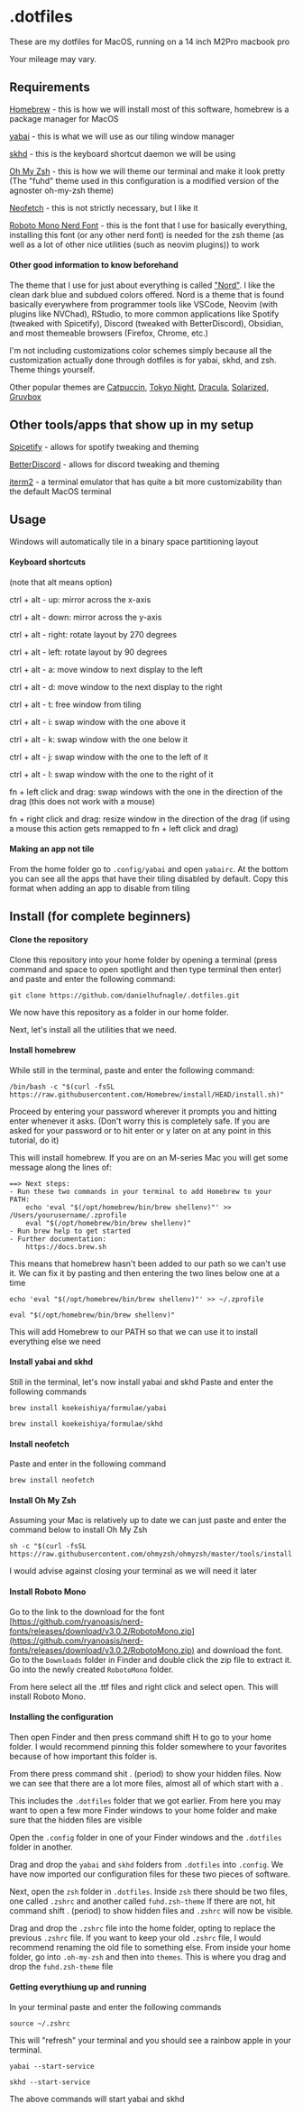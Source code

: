 # .dotfiles

These are my dotfiles for MacOS, running on a 14 inch M2Pro macbook pro

Your mileage may vary.

## Requirements
[Homebrew](https://brew.sh/) - this is how we will install most of this software, homebrew is a package manager for MacOS

[yabai](https://github.com/koekeishiya/yabai) - this is what we will use as our tiling window manager

[skhd](https://github.com/koekeishiya/skhd) - this is the keyboard shortcut daemon we will be using

[Oh My Zsh](https://ohmyz.sh/#install) - this is how we will theme our terminal and make it look pretty (The "fuhd" theme used in this configuration is a modified version of the agnoster oh-my-zsh theme)

[Neofetch](https://github.com/dylanaraps/neofetch) - this is not strictly necessary, but I like it

[Roboto Mono Nerd Font](https://github.com/ryanoasis/nerd-fonts/releases/download/v3.0.2/RobotoMono.zip) - this is the font that I use for basically everything, installing this font (or any other nerd font) is needed for the zsh theme (as well as a lot of other nice utilities (such as neovim plugins)) to work

#### Other good information to know beforehand
The theme that I use for just about everything is called ["Nord"](https://www.nordtheme.com/). I like the clean dark blue and subdued colors offered. Nord is a theme that is found basically everywhere from programmer tools like VSCode, Neovim (with plugins like NVChad), RStudio, to more common applications like Spotify (tweaked with Spicetify), Discord (tweaked with BetterDiscord), Obsidian, and most themeable browsers (Firefox, Chrome, etc.)

I'm not including customizations color schemes simply because all the customization actually done through dotfiles is for yabai, skhd, and zsh. Theme things yourself.

Other popular themes are [Catpuccin](https://github.com/catppuccin/catppuccin), [Tokyo Night](https://github.com/enkia/tokyo-night-vscode-theme), [Dracula](https://draculatheme.com/), [Solarized](https://ethanschoonover.com/solarized/), [Gruvbox](https://github.com/morhetz/gruvbox)

## Other tools/apps that show up in my setup
[Spicetify](https://spicetify.app/) - allows for spotify tweaking and theming

[BetterDiscord](https://betterdiscord.app/) - allows for discord tweaking and theming

[iterm2](https://iterm2.com/) - a terminal emulator that has quite a bit more customizability than the default MacOS terminal

## Usage
Windows will automatically tile in a binary space partitioning layout

#### Keyboard shortcuts
(note that alt means option)

ctrl + alt - up: mirror across the x-axis

ctrl + alt - down: mirror across the y-axis

ctrl + alt - right: rotate layout by 270 degrees

ctrl + alt - left: rotate layout by 90 degrees

ctrl + alt - a: move window to next display to the left

ctrl + alt - d: move window to the next display to the right

ctrl + alt - t: free window from tiling

ctrl + alt - i: swap window with the one above it

ctrl + alt - k: swap window with the one below it

ctrl + alt - j: swap window with the one to the left of it

ctrl + alt - l: swap window with the one to the right of it

fn + left click and drag: swap windows with the one in the direction of the drag (this does not work with a mouse)

fn + right click and drag: resize window in the direction of the drag (if using a mouse this action gets remapped to fn + left click and drag)

#### Making an app not tile
From the home folder go to ```.config/yabai``` and open ```yabairc```. At the bottom you can see all the apps that have their tiling disabled by default. Copy this format when adding an app to disable from tiling

## Install (for complete beginners)
#### Clone the repository
Clone this repository into your home folder by opening a terminal (press command and space to open spotlight and then type terminal then enter) and paste and enter the following command:
```
git clone https://github.com/danielhufnagle/.dotfiles.git
```
We now have this repository as a folder in our home folder.

Next, let's install all the utilities that we need.

#### Install homebrew
While still in the terminal, paste and enter the following command:
```
/bin/bash -c "$(curl -fsSL https://raw.githubusercontent.com/Homebrew/install/HEAD/install.sh)"
```
Proceed by entering your password wherever it prompts you and hitting enter whenever it asks. (Don't worry this is completely safe. If you are asked for your password or to hit enter or y later on at any point in this tutorial, do it)

This will install homebrew. If you are on an M-series Mac you will get some message along the lines of:
```
==> Next steps:
- Run these two commands in your terminal to add Homebrew to your PATH:
    echo 'eval "$(/opt/homebrew/bin/brew shellenv)"' >> /Users/yourusername/.zprofile
    eval "$(/opt/homebrew/bin/brew shellenv)"
- Run brew help to get started
- Further documentation:
    https://docs.brew.sh
```
This means that homebrew hasn't been added to our path so we can't use it. We can fix it by pasting and then entering the two lines below one at a time
```
echo 'eval "$(/opt/homebrew/bin/brew shellenv)"' >> ~/.zprofile
```
```
eval "$(/opt/homebrew/bin/brew shellenv)"
```
This will add Homebrew to our PATH so that we can use it to install everything else we need
#### Install yabai and skhd
Still in the terminal, let's now install yabai and skhd
Paste and enter the following commands
```
brew install koekeishiya/formulae/yabai
```
```
brew install koekeishiya/formulae/skhd
```

#### Install neofetch
Paste and enter in the following command
```
brew install neofetch
```

#### Install Oh My Zsh
Assuming your Mac is relatively up to date we can just paste and enter the command below to install Oh My Zsh
```
sh -c "$(curl -fsSL https://raw.githubusercontent.com/ohmyzsh/ohmyzsh/master/tools/install.sh)"
```
I would advise against closing your terminal as we will need it later

#### Install Roboto Mono
Go to the link to the download for the font [https://github.com/ryanoasis/nerd-fonts/releases/download/v3.0.2/RobotoMono.zip](https://github.com/ryanoasis/nerd-fonts/releases/download/v3.0.2/RobotoMono.zip) and download the font. Go to the ```Downloads``` folder in Finder and double click the zip file to extract it. Go into the newly created ```RobotoMono``` folder. 

From here select all the .ttf files and right click and select open. This will install Roboto Mono. 

#### Installing the configuration
Then open Finder and then press command shift H to go to your home folder. I would recommend pinning this folder somewhere to your favorites because of how important this folder is.

From there press command shit . (period) to show your hidden files. Now we can see that there are a lot more files, almost all of which start with a .

This includes the ```.dotfiles``` folder that we got earlier. From here you may want to open a few more Finder windows to your home folder and make sure that the hidden files are visible

Open the ```.config``` folder in one of your Finder windows and the ```.dotfiles``` folder in another.

Drag and drop the ```yabai``` and ```skhd``` folders from ```.dotfiles``` into ```.config```. We have now imported our configuration files for these two pieces of software.

Next, open the ```zsh``` folder in ```.dotfiles```. Inside ```zsh``` there should be two files, one called ```.zshrc``` and another called ```fuhd.zsh-theme``` If there are not, hit command shift . (period) to show hidden files and ```.zshrc``` will now be visible.

Drag and drop the ```.zshrc``` file into the home folder, opting to replace the previous ```.zshrc``` file. If you want to keep your old ```.zshrc``` file, I would recommend renaming the old file to something else. From inside your home folder, go into ```.oh-my-zsh``` and then into ```themes```. This is where you drag and drop the ```fuhd.zsh-theme``` file

#### Getting everythiung up and running
In your terminal paste and enter the following commands
```
source ~/.zshrc
```
This will "refresh" your terminal and you should see a rainbow apple in your terminal.
```
yabai --start-service
```
```
skhd --start-service
```
The above commands will start yabai and skhd

